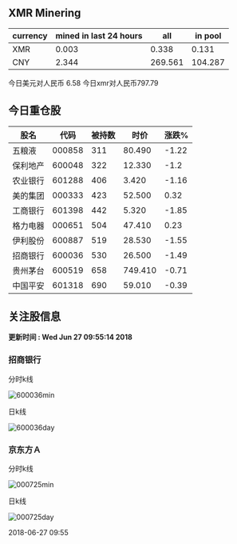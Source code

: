 ## XMR Minering

|currency|mined in last 24 hours|all|in pool|
|---|---|---|---|
|XMR|0.003|0.338|0.131|
|CNY|2.344|269.561|104.287|

今日美元对人民币 6.58	今日xmr对人民币797.79


## 今日重仓股 

|股名|代码|被持数|时价|涨跌%|
|---|---|---|---|---|
|五粮液|000858|311|80.490|-1.22|
|保利地产|600048|322|12.330|-1.2|
|农业银行|601288|406|3.420|-1.16|
|美的集团|000333|423|52.500|0.32|
|工商银行|601398|442|5.320|-1.85|
|格力电器|000651|504|47.410|0.23|
|伊利股份|600887|519|28.530|-1.55|
|招商银行|600036|530|26.500|-1.49|
|贵州茅台|600519|658|749.410|-0.71|
|中国平安|601318|690|59.010|-0.39|

## 关注股信息
**更新时间 : Wed Jun 27 09:55:14 2018**
### 招商银行 
分时k线

![600036min](http://image.sinajs.cn/newchart/min/n/sh600036.gif)

日k线

![600036day](http://image.sinajs.cn/newchart/daily/n/sh600036.gif)

### 京东方Ａ 
分时k线

![000725min](http://image.sinajs.cn/newchart/min/n/sz000725.gif)

日k线

![000725day](http://image.sinajs.cn/newchart/daily/n/sz000725.gif)

2018-06-27 09:55